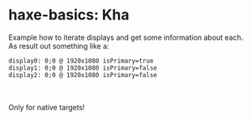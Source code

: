 haxe-basics: Kha
=========================

Example how to iterate displays and get some information about each.<br/>
As result out something like a:<br/>
```
display0: 0;0 @ 1920x1080 isPrimary=true
display1: 0;0 @ 1920x1080 isPrimary=false
display2: 0;0 @ 1920x1080 isPrimary=false
```
<br/>
<br/>
Only for native targets!
